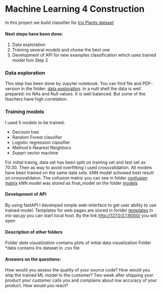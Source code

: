 # Machine Learning 4 Construction
In this project we build classifier for [Iris Plants dataset](https://scikit-learn.org/stable/datasets/toy_dataset.html#iris-dataset)

#### Next steps have been done:
1. Data exploration
2. Training several models and choise the best one
3. Development of API for new examples classification which uses trained model fom Step 2

### Data exploration
This step has been done by Jupyter notebook. You can find file and PDF-version in the folder: [data exploration](https://github.com/kuzalex993/Iris-classifier/tree/master/data%20exploration).
In a nutt shell the data is well prepared: no NAs and Null values. It is well balanced. But some of the feachers have high correlation.

### Training models
I used 5 models to be trained:
- Decisoin tree
- Random Forest classifier
- Logistic regression classifier
- Method k-Nearest Neighbors
- Supprt vector machine

For initial trainig, data set has been split on training set and test set as 70:30.
Then as way to avoid overfitting I used crossvalidation.
All models have been trained on the same data sets. kNN model schowed best result on crossvalidaion.
The cofusion matrix you can see in folder [confusion matrix](https://github.com/kuzalex993/Iris-classifier/tree/master/confusion%20matrix)
kNN model was stored as final_model on the folder [models](https://github.com/kuzalex993/Iris-classifier/tree/master/models)

#### Development of API
By using fastAPI I developed simple web-interface to get user ability to use trained model.
Templates for web pages are stored in forlder [templates](https://github.com/kuzalex993/Iris-classifier/tree/master/templates)
In *iris-api.py* you can start local host. By the link http://127.0.0.1:8000/ you will open 

#### Description of other folders
Folder *data visualization* contains plots of initial data visualization
Folder *data contains Iris dataset in .csv file


#### Answers on the questions:

How would you assess the quality of your source code?
How would you ship the trained ML model to the customer?
Two week after shipping your product your customer calls you and complains about low accuracy of your product. How would you react?




